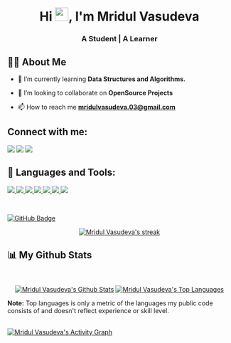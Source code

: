 <!-- <a href="#"><img width="100%" height="auto" src="https://i.imgur.com/iXuL1HG.png" height="150px"/></a> -->

<h1 align="center">Hi <img src="https://raw.githubusercontent.com/MartinHeinz/MartinHeinz/master/wave.gif" width="30px">, I'm Mridul Vasudeva</h1>
<h3 align="center">A Student | A Learner</h3>


## 🙋‍♂️ About Me


- 🌱 I’m currently learning **Data Structures and Algorithms.**

- 👯 I’m looking to collaborate on **OpenSource Projects**


- 📫 How to reach me **mridulvasudeva.03@gmail.com**


## Connect with me:
<p align="left">

<a href = "https://www.linkedin.com/in/mridul-vasudeva-325a55222/"><img src="https://img.icons8.com/fluent/48/000000/linkedin.png"/></a>
<a href = "https://twitter.com/MridulVasudeva"><img src="https://img.icons8.com/fluent/48/000000/twitter.png"/></a>
<a href = "https://www.instagram.com/mridul_vasudeva/"><img src="https://img.icons8.com/fluent/48/000000/instagram-new.png"/></a>


## 🚀 Languages and Tools:

<p align="left"> 
    <a href="https://www.cprogramming.com/">
    <img src="https://img.icons8.com/color/48/000000/c-programming.png"/>
    <a href="https://isocpp.org/" target="_blank">
    <img src="https://img.icons8.com/color/48/000000/c-plus-plus-logo.png"/>
    <a href="https://www.java.com" target="_blank"> <img src="https://img.icons8.com/color/48/000000/java-coffee-cup-logo.png"/> </a>
    <a href="https://www.python.org" target="_blank"> <img src="https://img.icons8.com/color/48/000000/python.png"/> </a>    
    <a href="https://git-scm.com/" target="_blank"> <img src="https://img.icons8.com/color/48/000000/git.png"/> </a> 
    <a href="">
    <a href="https://www.w3.org/html/" target="_blank"> <img src="https://img.icons8.com/color/48/000000/html-5.png"/> </a> 
    <a href="https://www.w3schools.com/css/" target="_blank"> <img src="https://img.icons8.com/color/48/000000/css3.png"/> </a> 
</p>

<br/>


<a href="https://github.com/Mridul1703?tab=followers"><img src="https://img.shields.io/github/followers/Mridul1703?label=Followers&style=social" alt="GitHub Badge"></a>

<p align="center">
    <a href="https://github.com/Mridul1703/github-readme-streak-stats">
        <img title="🔥 Get streak stats for your profile at git.io/streak-stats" alt="Mridul Vasudeva's streak" src="https://github-readme-streak-stats.herokuapp.com/?user=Mridul1703&theme=black-ice&hide_border=true&stroke=0000&background=000000"/>
    </a>
</p>

## 📊 My Github Stats

  <br/>
   <p align="center">
    <a href="https://github.com/Mridul1703/github-readme-stats"><img alt="Mridul Vasudeva's Github Stats" src="https://github-readme-stats.vercel.app/api?username=Mridul1703&show_icons=true&count_private=true&theme=react&hide_border=true&bg_color=000000" /></a>
  <a href="https://github.com/Mridul1703/github-readme-stats"><img alt="Mridul Vasudeva's Top Languages" src="https://github-readme-stats.vercel.app/api/top-langs/?username=Mridul1703&langs_count=8&count_private=true&layout=compact&theme=react&hide_border=true&bg_color=000000" /></a>
  <br/>
       </p>
  <b>Note:</b> Top languages is only a metric of the languages my public code consists of and doesn't reflect experience or skill level.


<br/>
<br/>

<a href="https://github.com/Mridul1703/github-readme-activity-graph"><img alt="Mridul Vasudeva's Activity Graph" src="https://activity-graph.herokuapp.com/graph?username=Mridul1703&bg_color=000000&color=008000&line=FFFFFF&point=FFFFFF&hide_border=true" /></a>

<br/>
<br/>


</p>

<!-- ## ❤ Views and Followers -->
<!-- <a href="https://github.com/Meghna-DAS/github-profile-views-counter">
    <img src="https://komarev.com/ghpvc/?username=Mridul1703"> -->
<!-- </a>
